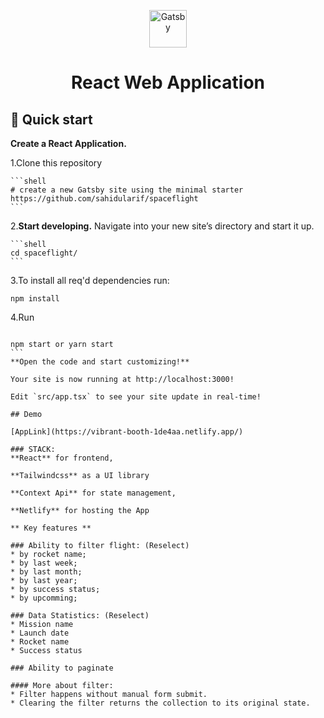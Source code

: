 <p align="center">
  <a href="https://react.dev/learn" target="_blank">
    <img alt="Gatsby" src="https://upload.wikimedia.org/wikipedia/commons/thumb/a/a7/React-icon.svg/1150px-React-icon.svg.png" width="60" />
  </a>
</p>
<h1 align="center">
 React Web Application
</h1>

## 🚀 Quick start

**Create a React Application.**

1.Clone this repository

    ```shell
    # create a new Gatsby site using the minimal starter
    https://github.com/sahidularif/spaceflight
    ```

2.**Start developing.**
   Navigate into your new site’s directory and start it up.

    ```shell
    cd spaceflight/
    ```
3.To install all req'd dependencies run:

   ```shell
   npm install
   ```
4.Run

   ``````shell

   npm start or yarn start
   ```
**Open the code and start customizing!**

   Your site is now running at http://localhost:3000!

   Edit `src/app.tsx` to see your site update in real-time!

## Demo

[AppLink](https://vibrant-booth-1de4aa.netlify.app/)

### STACK:
**React** for frontend,

**Tailwindcss** as a UI library

**Context Api** for state management,

**Netlify** for hosting the App

** Key features **

### Ability to filter flight: (Reselect)
* by rocket name;
* by last week;
* by last month;
* by last year;
* by success status;
* by upcomming;

### Data Statistics: (Reselect)
* Mission name
* Launch date
* Rocket name
* Success status

### Ability to paginate

#### More about filter: 
* Filter happens without manual form submit.
* Clearing the filter returns the collection to its original state.
